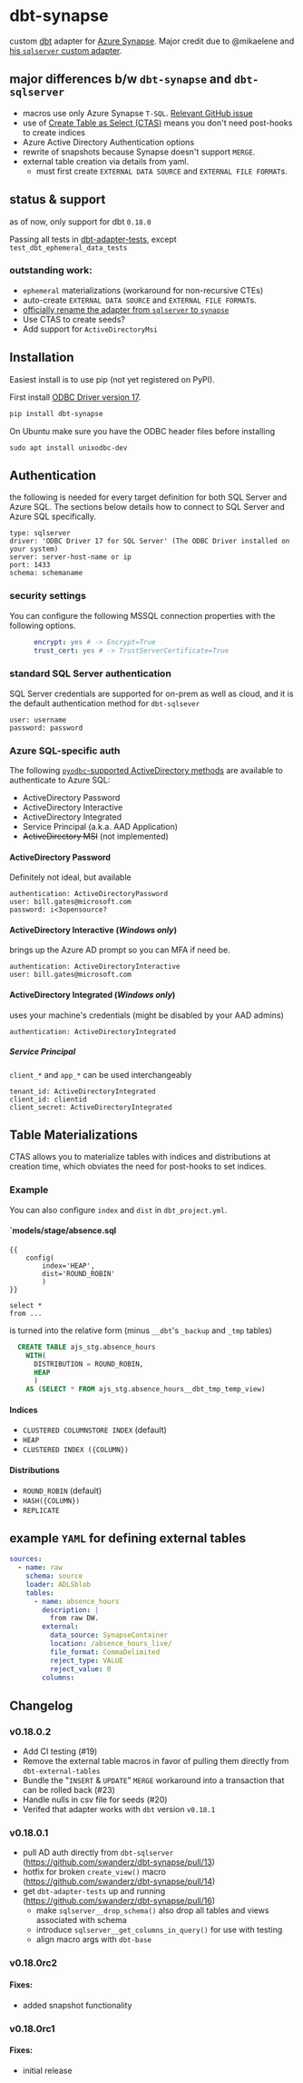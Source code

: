 # dbt-synapse

custom [dbt](https://www.getdbt.com) adapter for [Azure Synapse](https://azure.microsoft.com/en-us/services/synapse-analytics/). Major credit due to @mikaelene and [his `sqlserver` custom adapter](https://github.com/mikaelene/dbt-sqlserver).

## major differences b/w `dbt-synapse` and `dbt-sqlserver`
- macros use only Azure Synapse `T-SQL`. [Relevant GitHub issue](https://github.com/MicrosoftDocs/azure-docs/issues/55713)
- use of [Create Table as Select (CTAS)](https://docs.microsoft.com/en-us/sql/t-sql/statements/create-table-as-select-azure-sql-data-warehouse?view=aps-pdw-2016-au7) means you don't need post-hooks to create indices
- Azure Active Directory Authentication options
- rewrite of snapshots because Synapse doesn't support `MERGE`.
- external table creation via details from yaml.
  - must first create  `EXTERNAL DATA SOURCE` and `EXTERNAL FILE FORMAT`s.

## status & support
as of now, only support for dbt `0.18.0`

Passing all tests in [dbt-adapter-tests](https://github.com/fishtown-analytics/dbt-adapter-tests), except `test_dbt_ephemeral_data_tests`

### outstanding work:
-  `ephemeral` materializations (workaround for non-recursive CTEs)
- auto-create  `EXTERNAL DATA SOURCE` and `EXTERNAL FILE FORMAT`s.
- [officially rename the adapter from `sqlserver` to `synapse`](https://github.com/swanderz/dbt-synapse/pull/6)
- Use CTAS to create seeds?
- Add support for `ActiveDirectoryMsi`

## Installation
Easiest install is to use pip (not yet registered on PyPI).

First install [ODBC Driver version 17](https://www.microsoft.com/en-us/download/details.aspx?id=56567).

```bash
pip install dbt-synapse
```
On Ubuntu make sure you have the ODBC header files before installing

```
sudo apt install unixodbc-dev
```

## Authentication
the following is needed for every target definition for both SQL Server and Azure SQL.  The sections below details how to connect to SQL Server and Azure SQL specifically.
```
type: sqlserver
driver: 'ODBC Driver 17 for SQL Server' (The ODBC Driver installed on your system)
server: server-host-name or ip
port: 1433
schema: schemaname
```

### security settings

You can configure the following MSSQL connection properties with the following options.

```yml
      encrypt: yes # -> Encrypt=True
      trust_cert: yes # -> TrustServerCertificate=True
```

### standard SQL Server authentication
SQL Server credentials are supported for on-prem as well as cloud, and it is the default authentication method for `dbt-sqlsever`
```
user: username
password: password
```
### Azure SQL-specific auth
The following [`pyodbc`-supported ActiveDirectory methods](https://docs.microsoft.com/en-us/sql/connect/odbc/using-azure-active-directory?view=sql-server-ver15#new-andor-modified-dsn-and-connection-string-keywords) are available to authenticate to Azure SQL:
- ActiveDirectory Password
- ActiveDirectory Interactive
- ActiveDirectory Integrated
- Service Principal (a.k.a. AAD Application)
- ~~ActiveDirectory MSI~~ (not implemented)

#### ActiveDirectory Password 
Definitely not ideal, but available
```
authentication: ActiveDirectoryPassword
user: bill.gates@microsoft.com
password: i<3opensource?
```
#### ActiveDirectory Interactive (*Windows only*)
brings up the Azure AD prompt so you can MFA if need be.
```
authentication: ActiveDirectoryInteractive
user: bill.gates@microsoft.com
```
#### ActiveDirectory Integrated (*Windows only*)
uses your machine's credentials (might be disabled by your AAD admins)
```
authentication: ActiveDirectoryIntegrated
```
##### Service Principal
`client_*` and `app_*` can be used interchangeably
```
tenant_id: ActiveDirectoryIntegrated
client_id: clientid
client_secret: ActiveDirectoryIntegrated
```

## Table Materializations
CTAS allows you to materialize tables with indices and distributions at creation time, which obviates the need for post-hooks to set indices.

### Example
You can also configure `index` and `dist` in `dbt_project.yml`.
#### `models/stage/absence.sql
```
{{
    config(
        index='HEAP',
        dist='ROUND_ROBIN'
        )
}}

select *
from ...
```

is turned into the relative form (minus `__dbt`'s `_backup` and `_tmp` tables)

```SQL
  CREATE TABLE ajs_stg.absence_hours
    WITH(
      DISTRIBUTION = ROUND_ROBIN,
      HEAP
      )
    AS (SELECT * FROM ajs_stg.absence_hours__dbt_tmp_temp_view)
```
#### Indices
- `CLUSTERED COLUMNSTORE INDEX` (default)
- `HEAP`
- `CLUSTERED INDEX ({COLUMN})`
  
#### Distributions
- `ROUND_ROBIN` (default)
- `HASH({COLUMN})`
- `REPLICATE`

## example `YAML` for defining external tables
```YAML
sources:
  - name: raw
    schema: source
    loader: ADLSblob
    tables:
      - name: absence_hours
        description: |
          from raw DW.
        external:
          data_source: SynapseContainer
          location: /absence_hours_live/
          file_format: CommaDelimited
          reject_type: VALUE
          reject_value: 0
        columns:
```
## Changelog

### v0.18.0.2

- Add CI testing (#19)
- Remove the external table macros in favor of pulling them directly from `dbt-external-tables`
- Bundle the "`INSERT` & `UPDATE`" `MERGE` workaround into a transaction that can be rolled back (#23) 
- Handle nulls in csv file for seeds (#20)
- Verifed that adapter works with `dbt` version `v0.18.1`

### v0.18.0.1
- pull AD auth directly from `dbt-sqlserver` (https://github.com/swanderz/dbt-synapse/pull/13)
- hotfix for broken `create_view()` macro (https://github.com/swanderz/dbt-synapse/pull/14)
- get `dbt-adapter-tests` up and running (https://github.com/swanderz/dbt-synapse/pull/16)
  - make `sqlserver__drop_schema()` also drop all tables and views associated with schema
  - introduce `sqlserver__get_columns_in_query()` for use with testing
  - align macro args with `dbt-base`

### v0.18.0rc2

#### Fixes:
- added snapshot functionality

### v0.18.0rc1

#### Fixes:
- initial release
